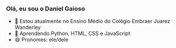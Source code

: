 ### Olá, eu sou o Daniel Gaioso

- 🔭 Estou atualmente no Ensino Médio do Colégio Embraer Juarez Wanderley
- 🌱 Aprendendo Python, HTML, CSS e JavaScript
- 😄 Pronomes: ele/dele
